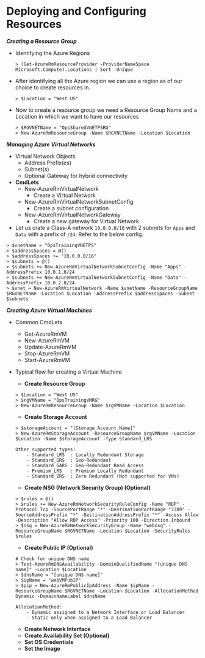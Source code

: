 # Deploying and Configuring Resources

***Creating a Resource Group***
- Identifying the Azure Regions

	```
	> (Get-AzureRmResourceProvider -ProviderNameSpace Microsoft.Compute).Locations | Sort -Unique
	```

- After identifying all the Azure region we can use a region as of our choice to create resources in.

	```
	> $Location = "West US"
	```

- Now to create a resource group we need a Resource Group Name and a Location in which we want to have our resources

	```
	> $RGVNETName = "OpsSharedVNETPSRG"
	> New-AzureRmResourceGroup -Name $RGVNETName -Location $Location
	```

***Managing Azure Virtual Networks***
- Virtual Network Objects
	- Address Prefix(es)
	- Subnet(s)
	- Optional Gateway for hybrid connectivity
- **CmdLets**
	- New-AzureRmVirtualNetwork
		- Create a Virtual Network
	- New-AzureRmVirtualNetworkSubnetConfig
		- Create a subnet configuration
	- New-AzureRmVirtualNetworkGateway
		- Create a new gateway for Virtual Network
- Let us crate a Class-A network `10.0.0.0/16` with 2 subnets for `Apps` and `Data` with a prefix of `/24`. Refer to the below config.

```
> $vnetName = "OpsTrainingVNETPS"
> $addressSpaces = @()
> $addressSpaces += "10.0.0.0/16"
> $subnets = @()
> $subnets += New-AzureRmVirtualNetworkSubnetConfig -Name "Apps" -AddressPrefix 10.0.1.0/24
> $subnets += New-AzureRmVirtualNetworkSubnetConfig -Name "Data" -AddressPrefix 10.0.2.0/24
> $vnet = New-AzureRmVirtualNetwork -Name $vnetName -ResourceGroupName $RGVNETName -Location $Location -AddressPrefix $addressSpaces -Subnet $subnets
```

***Creating Azure Virtual Machines***
- Common CmdLets
	- Get-AzureRmVM
	- New-AzureRmVM
	- Update-AzureRmVM
	- Stop-AzureRmVM
	- Start-AzureRmVM

- Typical flow for creating a Virtual Machine
	- **Create Resource Group**
	
	```
	> $Location = "West US"
	> $rgVMName = "OpsTrainingVMRG"
	> New-AzureRmResourceGroup -Name $rgVMName -Location $Location
	```

	- **Create Storage Account**

	```
	> $storageAccount = "[Storage Account Name]"
	> New-AzureRmStorageAccount -ResourceGroupName $rgVMName -Location $Location -Name $storageAccount -Type Standard_LRS
	
	Other supported types:
		- Standard_LRS	: Locally Redundant Storage
		- Standard_GRS	: Geo-Redundant
		- Standard_GARS	: Geo-Redundant Read Access
		- Premium_LRS	: Premium Locally Redundant
		- Standard_ZRS	: Zero Redundant (Not supported for VMs)
	```

	- **Create NSG (Network Security Group) (Optional)**

	```
	> $rules = @()
	> $rules += New-AzureRmNetworkSecurityRuleConfig -Name "RDP" -Protocol Tcp -SourcePortRange "*" -DestinationPortRange "3389" -SourceAddressPrefix "*" -DestinationAddressPrefix "*" -Access Allow -Description "Allow RDP Access" -Priority 100 -Direction Inbound
	> $nsg = New-AzureRmNetworkSecurityGroup -Name "webnsg" -ResourceGroupName $RGVNETName -Location $Location -SecurityRules $rules
	```

	- **Create Public IP (Optional)**

	```
	# Check for unique DNS name
	> Test-AzureRmDNSAvailability -DomainQualifiedName "[unique DNS name]" -Location $Location
	> $dnsName = "[unique DNS name]"
	> $ipName = "webVMPubIP"
	> $pip = New-AzureRmPublicIpAddress -Name $ipName -ResourceGroupName $RGVNETName -Location $Location -AllocationMethod Dynamic -DomainNameLabel $dnsName

	AllocationMethod:
		- Dynamic assigned to a Network Interface or Load Balancer
		- Static only when assigned to a Load Balancer
	```

	- **Create Network Interface**
	- **Create Availability Set (Optional)**
	- **Set OS Credentials**
	- **Set the Image**
